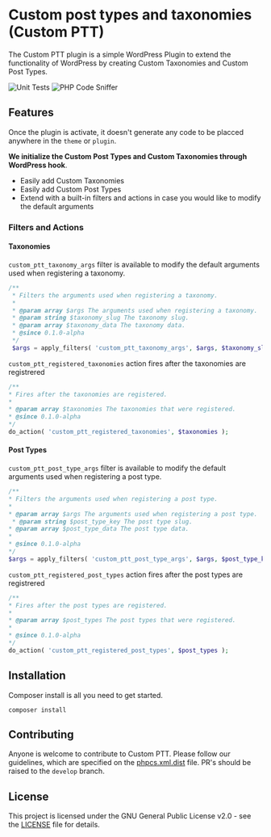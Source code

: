 # Custom post types and taxonomies (Custom PTT)

The Custom PTT plugin is a simple WordPress Plugin to extend the functionality of WordPress by creating Custom Taxonomies and Custom Post Types.

![Unit Tests](https://github.com/freibergergarcia/custom-post-types-taxonomies/actions/workflows/run-phpunit.yml/badge.svg)
![PHP Code Sniffer](https://github.com/freibergergarcia/custom-post-types-taxonomies/actions/workflows/run-phpcs.yml/badge.svg)

## Features

Once the plugin is activate, it doesn't generate any code to be placced anywhere in the `theme` or `plugin`. 

**We initialize the Custom Post Types and Custom Taxonomies through WordPress hook**.

- Easily add Custom Taxonomies
- Easily add Custom Post Types
- Extend with a built-in filters and actions in case you would like to modify the default arguments

### Filters and Actions

#### Taxonomies

`custom_ptt_taxonomy_args` filter is available to modify the default arguments used when registering a taxonomy.
```php 
/**
 * Filters the arguments used when registering a taxonomy.
 *
 * @param array $args The arguments used when registering a taxonomy.
 * @param string $taxonomy_slug The taxonomy slug.
 * @param array $taxonomy_data The taxonomy data.
 * @since 0.1.0-alpha
 */
 $args = apply_filters( 'custom_ptt_taxonomy_args', $args, $taxonomy_slug, $taxonomy_data );
```

`custom_ptt_registered_taxonomies` action fires after the taxonomies are registrered
```php 
/**
* Fires after the taxonomies are registered.
*
* @param array $taxonomies The taxonomies that were registered.
* @since 0.1.0-alpha
*/
do_action( 'custom_ptt_registered_taxonomies', $taxonomies );
```

#### Post Types

`custom_ptt_post_type_args` filter is available to modify the default arguments used when registering a post type.
```php 
/**
* Filters the arguments used when registering a post type.
*
* @param array $args The arguments used when registering a post type.
 * @param string $post_type_key The post type slug.
* @param array $post_type_data The post type data.
*
* @since 0.1.0-alpha
*/
$args = apply_filters( 'custom_ptt_post_type_args', $args, $post_type_key, $post_type_data );
```

`custom_ptt_registered_post_types` action fires after the post types are registrered
```php 
/**
* Fires after the post types are registered.
*
* @param array $post_types The post types that were registered.
*
* @since 0.1.0-alpha
*/
do_action( 'custom_ptt_registered_post_types', $post_types );
```

## Installation

Composer install is all you need to get started.
```
composer install
```

## Contributing

Anyone is welcome to contribute to Custom PTT. Please follow our guidelines, which are specified on the [phpcs.xml.dist](phpcs.xml.dist) file.
PR's should be raised to the `develop` branch.

## License

This project is licensed under the GNU General Public License v2.0 - see the [LICENSE](LICENSE) file for details.
